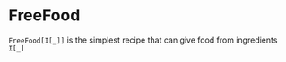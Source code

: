 FreeFood
========

`FreeFood[I[_]]` is the simplest recipe that can give food from ingredients `I[_]`
